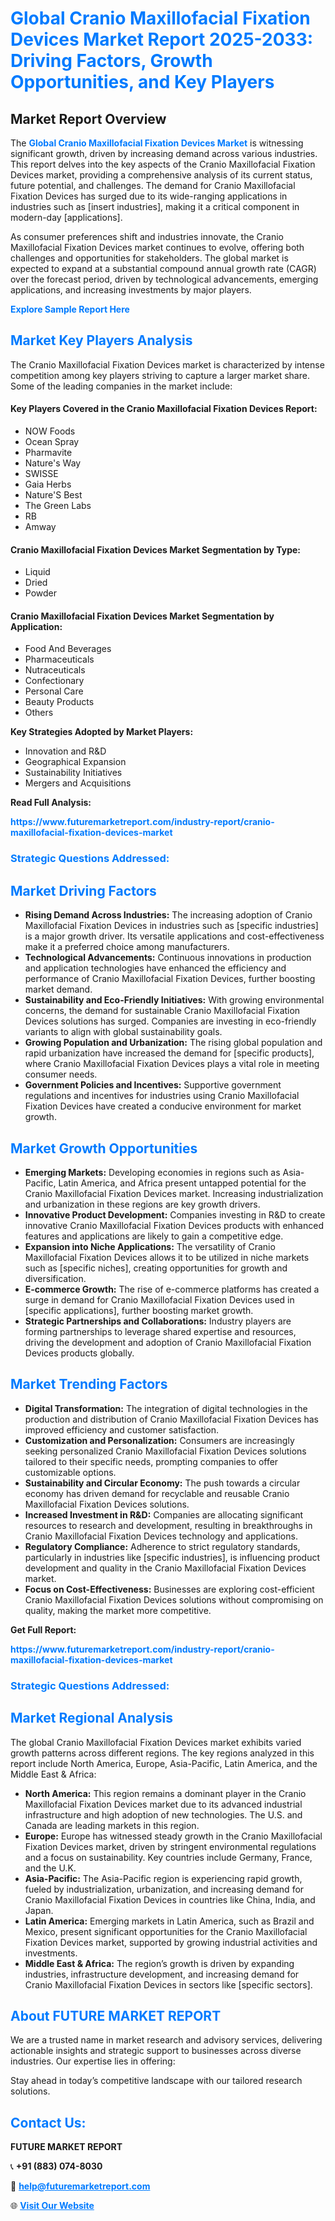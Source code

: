 <h1 style="color: #007BFF;">Global Cranio Maxillofacial Fixation Devices Market Report 2025-2033: Driving Factors, Growth Opportunities, and Key Players</h1>

<section id="overview">
<h2>Market Report Overview</h2>
<p>The <a href="https://www.futuremarketreport.com/industry-report/cranio-maxillofacial-fixation-devices-market" style="color: #007BFF; text-decoration: none;"><strong>Global Cranio Maxillofacial Fixation Devices Market</strong></a> is witnessing significant growth, driven by increasing demand across various industries. This report delves into the key aspects of the Cranio Maxillofacial Fixation Devices market, providing a comprehensive analysis of its current status, future potential, and challenges. The demand for Cranio Maxillofacial Fixation Devices has surged due to its wide-ranging applications in industries such as [insert industries], making it a critical component in modern-day [applications].</p>
<p>As consumer preferences shift and industries innovate, the Cranio Maxillofacial Fixation Devices market continues to evolve, offering both challenges and opportunities for stakeholders. The global market is expected to expand at a substantial compound annual growth rate (CAGR) over the forecast period, driven by technological advancements, emerging applications, and increasing investments by major players.</p>
</section>

<section id="overview">
<p><a href="https://www.futuremarketreport.com/request-sample/reportId=34310" style="color: #007BFF; text-decoration: none;"><strong>Explore Sample Report Here</strong></a></p>
</section>

<section id="key-players">
<h2 style="color: #007BFF;">Market Key Players Analysis</h2>
<p>The Cranio Maxillofacial Fixation Devices market is characterized by intense competition among key players striving to capture a larger market share. Some of the leading companies in the market include:</p>
<h4>Key Players Covered in the Cranio Maxillofacial Fixation Devices Report:</h4>
<ul><li>NOW Foods</li><li>Ocean Spray</li><li>Pharmavite</li><li>Nature&#039;s Way</li><li>SWISSE</li><li>Gaia Herbs</li><li>Nature&#039;S Best</li><li>The Green Labs</li><li>RB</li><li>Amway</li></ul>
<h4>Cranio Maxillofacial Fixation Devices Market Segmentation by Type:</h4>
<ul><li>Liquid</li><li>Dried</li><li>Powder</li></ul>

<h4>Cranio Maxillofacial Fixation Devices Market Segmentation by Application:</h4>
<ul><li>Food And Beverages</li><li>Pharmaceuticals</li><li>Nutraceuticals</li><li>Confectionary</li><li>Personal Care</li><li>Beauty Products</li><li>Others</li></ul>
<p><strong>Key Strategies Adopted by Market Players:</strong></p>
<ul>
<li>Innovation and R&D</li>
<li>Geographical Expansion</li>
<li>Sustainability Initiatives</li>
<li>Mergers and Acquisitions</li>
</ul>
</section>

<section>
<p><strong>Read Full Analysis: </strong></p><a href="https://www.futuremarketreport.com/industry-report/cranio-maxillofacial-fixation-devices-market" style="color: #007BFF; text-decoration: none;"><strong>https://www.futuremarketreport.com/industry-report/cranio-maxillofacial-fixation-devices-market</strong></a>
<h3 style="color: #007BFF;">Strategic Questions Addressed:</h3>
</section>

<section id="driving-factors">
<h2 style="color: #007BFF;">Market Driving Factors</h2>
<ul>
<li><strong>Rising Demand Across Industries:</strong> The increasing adoption of Cranio Maxillofacial Fixation Devices in industries such as [specific industries] is a major growth driver. Its versatile applications and cost-effectiveness make it a preferred choice among manufacturers.</li>
<li><strong>Technological Advancements:</strong> Continuous innovations in production and application technologies have enhanced the efficiency and performance of Cranio Maxillofacial Fixation Devices, further boosting market demand.</li>
<li><strong>Sustainability and Eco-Friendly Initiatives:</strong> With growing environmental concerns, the demand for sustainable Cranio Maxillofacial Fixation Devices solutions has surged. Companies are investing in eco-friendly variants to align with global sustainability goals.</li>
<li><strong>Growing Population and Urbanization:</strong> The rising global population and rapid urbanization have increased the demand for [specific products], where Cranio Maxillofacial Fixation Devices plays a vital role in meeting consumer needs.</li>
<li><strong>Government Policies and Incentives:</strong> Supportive government regulations and incentives for industries using Cranio Maxillofacial Fixation Devices have created a conducive environment for market growth.</li>
</ul>
</section>

<section id="growth-opportunities">
<h2 style="color: #007BFF;">Market Growth Opportunities</h2>
<ul>
<li><strong>Emerging Markets:</strong> Developing economies in regions such as Asia-Pacific, Latin America, and Africa present untapped potential for the Cranio Maxillofacial Fixation Devices market. Increasing industrialization and urbanization in these regions are key growth drivers.</li>
<li><strong>Innovative Product Development:</strong> Companies investing in R&D to create innovative Cranio Maxillofacial Fixation Devices products with enhanced features and applications are likely to gain a competitive edge.</li>
<li><strong>Expansion into Niche Applications:</strong> The versatility of Cranio Maxillofacial Fixation Devices allows it to be utilized in niche markets such as [specific niches], creating opportunities for growth and diversification.</li>
<li><strong>E-commerce Growth:</strong> The rise of e-commerce platforms has created a surge in demand for Cranio Maxillofacial Fixation Devices used in [specific applications], further boosting market growth.</li>
<li><strong>Strategic Partnerships and Collaborations:</strong> Industry players are forming partnerships to leverage shared expertise and resources, driving the development and adoption of Cranio Maxillofacial Fixation Devices products globally.</li>
</ul>
</section>

<section id="trending-factors">
<h2 style="color: #007BFF;">Market Trending Factors</h2>
<ul>
<li><strong>Digital Transformation:</strong> The integration of digital technologies in the production and distribution of Cranio Maxillofacial Fixation Devices has improved efficiency and customer satisfaction.</li>
<li><strong>Customization and Personalization:</strong> Consumers are increasingly seeking personalized Cranio Maxillofacial Fixation Devices solutions tailored to their specific needs, prompting companies to offer customizable options.</li>
<li><strong>Sustainability and Circular Economy:</strong> The push towards a circular economy has driven demand for recyclable and reusable Cranio Maxillofacial Fixation Devices solutions.</li>
<li><strong>Increased Investment in R&D:</strong> Companies are allocating significant resources to research and development, resulting in breakthroughs in Cranio Maxillofacial Fixation Devices technology and applications.</li>
<li><strong>Regulatory Compliance:</strong> Adherence to strict regulatory standards, particularly in industries like [specific industries], is influencing product development and quality in the Cranio Maxillofacial Fixation Devices market.</li>
<li><strong>Focus on Cost-Effectiveness:</strong> Businesses are exploring cost-efficient Cranio Maxillofacial Fixation Devices solutions without compromising on quality, making the market more competitive.</li>
</ul>
</section>

<section>
<p><strong>Get Full Report: </strong></p><a href="https://www.futuremarketreport.com/industry-report/cranio-maxillofacial-fixation-devices-market" style="color: #007BFF; text-decoration: none;"><strong>https://www.futuremarketreport.com/industry-report/cranio-maxillofacial-fixation-devices-market</strong></a>
<h3 style="color: #007BFF;">Strategic Questions Addressed:</h3>
</section>


<section id="regional-analysis">
<h2 style="color: #007BFF;">Market Regional Analysis</h2>
<p>The global Cranio Maxillofacial Fixation Devices market exhibits varied growth patterns across different regions. The key regions analyzed in this report include North America, Europe, Asia-Pacific, Latin America, and the Middle East & Africa:</p>
<ul>
<li><strong>North America:</strong> This region remains a dominant player in the Cranio Maxillofacial Fixation Devices market due to its advanced industrial infrastructure and high adoption of new technologies. The U.S. and Canada are leading markets in this region.</li>
<li><strong>Europe:</strong> Europe has witnessed steady growth in the Cranio Maxillofacial Fixation Devices market, driven by stringent environmental regulations and a focus on sustainability. Key countries include Germany, France, and the U.K.</li>
<li><strong>Asia-Pacific:</strong> The Asia-Pacific region is experiencing rapid growth, fueled by industrialization, urbanization, and increasing demand for Cranio Maxillofacial Fixation Devices in countries like China, India, and Japan.</li>
<li><strong>Latin America:</strong> Emerging markets in Latin America, such as Brazil and Mexico, present significant opportunities for the Cranio Maxillofacial Fixation Devices market, supported by growing industrial activities and investments.</li>
<li><strong>Middle East & Africa:</strong> The region’s growth is driven by expanding industries, infrastructure development, and increasing demand for Cranio Maxillofacial Fixation Devices in sectors like [specific sectors].</li>
</ul>
</section>

<footer>
<h2 style="color: #007BFF;">About FUTURE MARKET REPORT</h2>
<p>We are a trusted name in market research and advisory services, delivering actionable insights and strategic support to businesses across diverse industries. Our expertise lies in offering:</p>

<p>Stay ahead in today’s competitive landscape with our tailored research solutions.</p>

<h2 style="color: #007BFF;">Contact Us:</h2>
<p><strong>FUTURE MARKET REPORT</strong></p>
<p>📞 <strong>+91 (883) 074-8030</strong></p>
<p>📧 <strong><a href="mailto:help@futuremarketreport.com" style="color: #007BFF;">help@futuremarketreport.com</a></strong></p>
<p>🌐 <strong><a href="https://www.futuremarketreport.com/" style="color: #007BFF;">Visit Our Website</a></strong></p>
</footer>